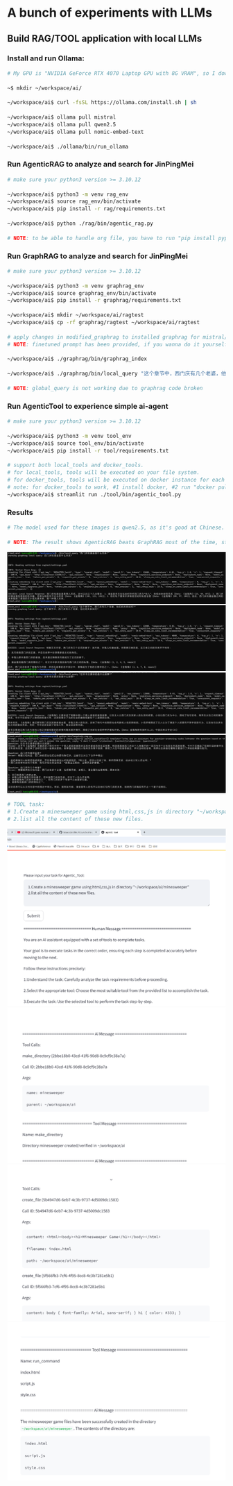 # A bunch of experiments with LLMs

## Build RAG/TOOL application with local LLMs

### Install and run Ollama:

```bash
# My GPU is "NVIDIA GeForce RTX 4070 Laptop GPU with 8G VRAM", so I downloaded 7B version models.

~$ mkdir ~/workspace/ai/

~/workspace/ai$ curl -fsSL https://ollama.com/install.sh | sh

~/workspace/ai$ ollama pull mistral
~/workspace/ai$ ollama pull qwen2.5
~/workspace/ai$ ollama pull nomic-embed-text

~/workspace/ai$ ./ollama/bin/run_ollama
```

### Run AgenticRAG to analyze and search for JinPingMei

```bash
# make sure your python3 version >= 3.10.12

~/workspace/ai$ python3 -m venv rag_env
~/workspace/ai$ source rag_env/bin/activate
~/workspace/ai$ pip install -r rag/requirements.txt

~/workspace/ai$ python ./rag/bin/agentic_rag.py

# NOTE: to be able to handle org file, you have to run "pip install pypandoc-binary"
```

### Run GraphRAG to analyze and search for JinPingMei

```bash
# make sure your python3 version >= 3.10.12

~/workspace/ai$ python3 -m venv graphrag_env
~/workspace/ai$ source graphrag_env/bin/activate
~/workspace/ai$ pip install -r graphrag/requirements.txt

~/workspace/ai$ mkdir ~/workspace/ai/ragtest
~/workspace/ai$ cp -rf graphrag/ragtest ~/workspace/ai/ragtest

# apply changes in modified_graphrag to installed graphrag for mistral/qwen2.5 accordingly
# NOTE: finetuned prompt has been provided, if you wanna do it yourself, run ./bin/prompt_tuning

~/workspace/ai$ ./graphrag/bin/graphrag_index

~/workspace/ai$ ./graphrag/bin/local_query "这个章节中，西门庆有几个老婆，他们的关系如何?"

# NOTE: global_query is not working due to graphrag code broken
```

### Run AgenticTool to experience simple ai-agent

```bash
# make sure your python3 version >= 3.10.12

~/workspace/ai$ python3 -m venv tool_env
~/workspace/ai$ source tool_env/bin/activate
~/workspace/ai$ pip install -r tool/requirements.txt

# support both local_tools and docker_tools.
# for local_tools, tools will be executed on your file system.
# for docker_tools, tools will be executed on docker instance for each user (identified by ip)
# note: for docker_tools to work, #1 install docker, #2 run "docker pull python:3.10.12"
~/workspace/ai$ streamlit run ./tool/bin/agentic_tool.py
```

### Results

```bash
# The model used for these images is qwen2.5, as it's good at Chinese.

# NOTE: The result shows AgenticRAG beats GraphRAG most of the time, strange...
```

![西门庆和潘金莲什么关系?](images/graphrag_sample1.png)
![这个章节中，西门庆有几个老婆，他们的关系如何?](images/graphrag_sample2.png)
![这本书主要讲的是什么故事?](images/graphrag_sample3.png)
![langchain_rag_questions](images/langchain_rag_sample1.png)

```bash
# TOOL task:
# 1.Create a minesweeper game using html,css,js in directory "~/workspace/ai/minesweeper"
# 2.list all the content of these new files.
```
![agentic_tool_1.png](images/tool_1.png)
![agentic_tool_2.png](images/tool_2.png)
![agentic_tool_3.png](images/tool_3.png)
![agentic_tool_4.png](images/tool_4.png)
